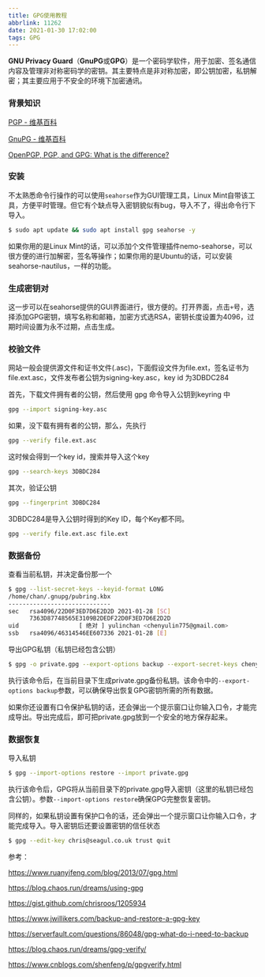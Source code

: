 ```yaml
---
title: GPG使用教程
abbrlink: 11262
date: 2021-01-30 17:02:00
tags: GPG
---
```


**GNU Privacy Guard**（**GnuPG**或**GPG**）是一个密码学软件，用于加密、签名通信内容及管理非对称密码学的密钥。其主要特点是非对称加密，即公钥加密，私钥解密；其主要应用于不安全的环境下加密通讯。

<!-- more -->

### 背景知识

[PGP - 维基百科](https://zh.wikipedia.org/wiki/PGP)

[GnuPG - 维基百科](https://zh.wikipedia.org/wiki/GnuPG)

[OpenPGP, PGP, and GPG: What is the difference?](https://www.goanywhere.com/blog/2013/07/18/openpgp-pgp-gpg-difference)

### 安装

不太熟悉命令行操作的可以使用`seahorse`作为GUI管理工具，Linux Mint自带该工具，方便平时管理。但它有个缺点导入密钥貌似有bug，导入不了，得出命令行下导入。

```bash
$ sudo apt update && sudo apt install gpg seahorse -y
```

如果你用的是Linux Mint的话，可以添加个文件管理插件nemo-seahorse，可以很方便的进行加解密，签名等操作；如果你用的是Ubuntu的话，可以安装seahorse-nautilus，一样的功能。

### 生成密钥对

这一步可以在seahorse提供的GUI界面进行，很方便的。打开界面，点击`+`号，选择添加GPG密钥，填写名称和邮箱，加密方式选RSA，密钥长度设置为4096，过期时间设置为永不过期，点击生成。

### 校验文件

网站一般会提供源文件和证书文件(.asc)，下面假设文件为file.ext，签名证书为file.ext.asc，文件发布者公钥为signing-key.asc，key id 为3DBDC284

首先，下载文件拥有者的公钥，然后使用 gpg 命令导入公钥到keyring 中

```bash
gpg --import signing-key.asc
```

如果，没下载有拥有者的公钥，那么，先执行

```bash
gpg --verify file.ext.asc
```

这时候会得到一个key id，搜索并导入这个key

```bash
gpg --search-keys 3DBDC284
```

其次，验证公钥

```bash
gpg --fingerprint 3DBDC284
```

3DBDC284是导入公钥时得到的Key ID，每个Key都不同。

```bash
gpg --verify file.ext.asc file.ext
```

### 数据备份

查看当前私钥，并决定备份那一个

```bash
$ gpg --list-secret-keys --keyid-format LONG
/home/chan/.gnupg/pubring.kbx
-----------------------------
sec   rsa4096/22D0F3ED7D6E2D2D 2021-01-28 [SC]
      7363D87748565E3109B2DEDF22D0F3ED7D6E2D2D
uid                 [ 绝对 ] yulinchan <chenyulin775@gmail.com>
ssb   rsa4096/46314546EE607336 2021-01-28 [E]
```

导出GPG私钥（私钥已经包含公钥）

```bash
$ gpg -o private.gpg --export-options backup --export-secret-keys chenyulin775@gmail.com
```

执行该命令后，在当前目录下生成private.gpg备份私钥。该命令中的`--export-options backup`参数，可以确保导出恢复GPG密钥所需的所有数据。

如果你还设置有口令保护私钥的话，还会弹出一个提示窗口让你输入口令，才能完成导出。导出完成后，即可把private.gpg放到一个安全的地方保存起来。

### 数据恢复

导入私钥

```bash
$ gpg --import-options restore --import private.gpg
```

执行该命令后，GPG将从当前目录下的private.gpg导入密钥（这里的私钥已经包含公钥）。参数`--import-options restore`确保GPG完整恢复密钥。

同样的，如果私钥设置有保护口令的话，还会弹出一个提示窗口让你输入口令，才能完成导入。导入密钥后还要设置密钥的信任状态

```bash
$ gpg --edit-key chris@seagul.co.uk trust quit
```

参考：

https://www.ruanyifeng.com/blog/2013/07/gpg.html

https://blog.chaos.run/dreams/using-gpg

https://gist.github.com/chrisroos/1205934

https://www.jwillikers.com/backup-and-restore-a-gpg-key

https://serverfault.com/questions/86048/gpg-what-do-i-need-to-backup

https://blog.chaos.run/dreams/gpg-verify/

https://www.cnblogs.com/shenfeng/p/gpgverify.html